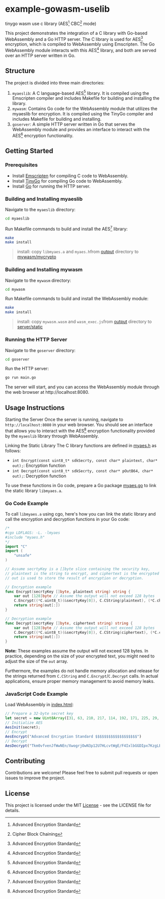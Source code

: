 # example-gowasm-uselib


tinygo wasm use c library (AES[^1] CBC[^2] mode)

This project demonstrates the integration of a C library with Go-based WebAssembly and a Go HTTP server. The C library is used for AES[^1] encryption, which is compiled to WebAssembly using Emscripten. The Go WebAssembly module interacts with this AES[^1] library, and both are served over an HTTP server written in Go.

## Structure

The project is divided into three main directories:

1. `myaeslib`: A C language-based AES[^1] library. It is compiled using the Emscripten compiler and includes Makefile for building and installing the library.
2. `mywasm`: Contains Go code for the WebAssembly module that utilizes the myaeslib for encryption. It is compiled using the TinyGo compiler and includes Makefile for building and installing.
3. `goserver`: A simple HTTP server written in Go that serves the WebAssembly module and provides an interface to interact with the AES[^1] encryption functionality.

## Getting Started

### Prerequisites

- Install [Emscripten](https://emscripten.org/docs/getting_started/downloads.html) for compiling C code to WebAssembly.
- Install [TinyGo](https://tinygo.org/getting-started/install/) for compiling Go code to WebAssembly.
- Install [Go](https://golang.org/doc/install) for running the HTTP server.

### Building and Installing myaeslib

Navigate to the `myaeslib` directory:

```bash
cd myaeslib
```

Run Makefile commands to build and install the AES[^1] library:

```bash
make
make install
```
> install: copy `libmyaes.a` and `myaes.h`from [output](./output/) directory to [mywasm/mycrypto](./mywasm/mycrypto)

### Building and Installing mywasm

Navigate to the `mywasm` directory:

```bash
cd mywasm
```

Run Makefile commands to build and install the WebAssembly module:

```bash
make
make install
```
> install: copy `mywasm.wasm` and `wasm_exec.js`from [output](./output/) directory to [server/static](./server/static)


### Running the HTTP Server

Navigate to the `goserver` directory:

```bash
cd goserver
```

Run the HTTP server:

```bash
go run main.go
```

The server will start, and you can access the WebAssembly module through the web browser at http://localhost:8080.

## Usage Instructions

Starting the Server
Once the server is running, navigate to `http://localhost:8080` in your web browser. You should see an interface that allows you to interact with the AES[^1] encryption functionality provided by the `myaeslib` library through WebAssembly.

Linking the Static Library
The C library functions are defined in [myaes.h](mywasm/mycrypto/myaes.h) as follows:

- `int Encrypt(const uint8_t* sdkSecrty, const char* plaintext, char* out);`: Encryption function
- `int Decrypt(const uint8_t* sdkSecrty, const char* pOutB64, char* out);`: Decryption function

To use these functions in Go code, prepare a Go package [myaes.go](mywasm/mycrypto/myaes.go) to link the static library `libmyaes.a`.

### Go Code Example
To call `libmyaes.a` using cgo, here's how you can link the static library and call the encryption and decryption functions in your Go code:

```go
/*
#cgo LDFLAGS: -L. -lmyaes
#include "myaes.h"
*/
import "C"
import (
    "unsafe"
)

// Assume secrtyKey is a []byte slice containing the security key,
// plaintext is the string to encrypt, and ciphertext is the encrypted string.
// out is used to store the result of encryption or decryption.

// Encryption example
func Encrypt(secrtyKey []byte, plaintext string) string {
    var out [128]byte // Assume the output will not exceed 128 bytes
    C.Encrypt((*C.uint8_t)(&secrtyKey[0]), C.CString(plaintext), (*C.char)(unsafe.Pointer(&out[0])))
    return string(out[:])
}

// Decryption example
func Decrypt(secrtyKey []byte, ciphertext string) string {
    var out [128]byte // Assume the output will not exceed 128 bytes
    C.Decrypt((*C.uint8_t)(&secrtyKey[0]), C.CString(ciphertext), (*C.char)(unsafe.Pointer(&out[0])))
    return string(out[:])
}
```

**Note:** These examples assume the output will not exceed 128 bytes. In practice, depending on the size of your encrypted text, you might need to adjust the size of the `out` array.

Furthermore, the examples do not handle memory allocation and release for the strings returned from `C.CString` and `C.Encrypt`/`C.Decrypt` calls. In actual applications, ensure proper memory management to avoid memory leaks.

### JavaScript Code Example

Load WebAssembly in [index.html](goserver/static/index.html):

```javascript
// Prepare a 32-byte secret key
let secret = new Uint8Array([31, 63, 210, 217, 114, 192, 171, 225, 29, 225, 12, 140, 3, 19, 110, 132, 188, 228, 132, 35, 144, 38, 168, 153, 210, 203, 150, 127, 141, 239, 8, 22]);
// Initialize AES
AesInit(secret);
// Encrypt
AesEncrypt("Advanced Encryption Standard $$$$$$$$$$$$$$$$$$$")
// Decrypt
AesDecrypt("Tkm0vfvenJfWwNEn/XwogrjOwN3p12U7HLcvtWgE/F4IxlbGGDIpx7KzgLES2fVB")
```


[^1]: Advanced Encryption Standard
[^2]: Cipher Block Chaining

## Contributing

Contributions are welcome! Please feel free to submit pull requests or open issues to improve the project.

## License

This project is licensed under the MIT [License](./LICENSE) - see the LICENSE file for details.

